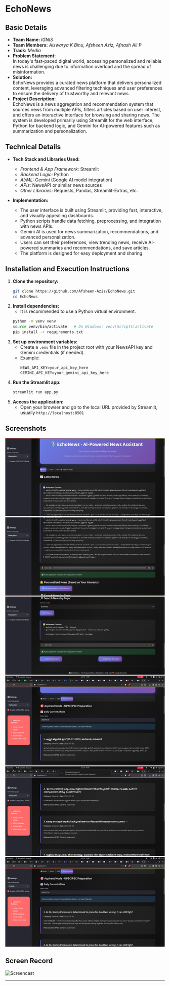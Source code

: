 # EchoNews

## Basic Details

- **Team Name:** *IGNIS*
- **Team Members:** *Aiswarya K Binu, Afsheen Aziz, Afnash Ali P*
- **Track:** *Media*
- **Problem Statement:**  
  In today's fast-paced digital world, accessing personalized and reliable news is challenging due to information overload and the spread of misinformation.
- **Solution:**  
  EchoNews provides a curated news platform that delivers personalized content, leveraging advanced filtering techniques and user preferences to ensure the delivery of trustworthy and relevant news.
- **Project Description:**  
  EchoNews is a news aggregation and recommendation system that sources news from multiple APIs, filters articles based on user interest, and offers an interactive interface for browsing and sharing news. The system is developed primarily using Streamlit for the web interface, Python for backend logic, and Gemini for AI-powered features such as summarization and personalization.

## Technical Details

- **Tech Stack and Libraries Used:**
  - *Frontend & App Framework:* Streamlit
  - *Backend Logic:* Python
  - *AI/ML:* Gemini (Google AI model integration)
  - *APIs:* NewsAPI or similar news sources
  - *Other Libraries:* Requests, Pandas, Streamlit-Extras, etc.

- **Implementation:**
  - The user interface is built using Streamlit, providing fast, interactive, and visually appealing dashboards.
  - Python scripts handle data fetching, preprocessing, and integration with news APIs.
  - Gemini AI is used for news summarization, recommendations, and advanced personalization.
  - Users can set their preferences, view trending news, receive AI-powered summaries and recommendations, and save articles.
  - The platform is designed for easy deployment and sharing.

## Installation and Execution Instructions

1. **Clone the repository:**
   ```bash
   git clone https://github.com/Afsheen-Aziz/EchoNews.git
   cd EchoNews
   ```
2. **Install dependencies:**
   - It is recommended to use a Python virtual environment.
   ```bash
   python -m venv venv
   source venv/bin/activate   # On Windows: venv\Scripts\activate
   pip install -r requirements.txt
   ```
3. **Set up environment variables:**
   - Create a `.env` file in the project root with your NewsAPI key and Gemini credentials (if needed).
   - Example:
     ```
     NEWS_API_KEY=your_api_key_here
     GEMINI_API_KEY=your_gemini_api_key_here
     ```
4. **Run the Streamlit app:**
   ```bash
   streamlit run app.py
   ```
5. **Access the application:**
   - Open your browser and go to the local URL provided by Streamlit, usually `http://localhost:8501`

## Screenshots

![Screenshot 1](images/Screenshot1.png)
![Screenshot 2](images/Screenshot2.png)
![Screenshot 3](images/Screenshot3.png)
![Screenshot 4](images/Screenshot4.png)
![Screenshot 5](images/Screenshot5.png)
![Screenshot 6](images/Screenshot6.png)

## Screen Record
![Screencast](https://drive.google.com/file/d/1SZAG6fEHannxXRTlLGN96CyfAeePWwoz/view?usp=sharing)

---
